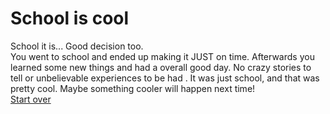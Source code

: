 # School is cool 
School it is... 
Good decision too.  
You went to school and ended up making it JUST on time. Afterwards you learned some new things and had a overall good day. No crazy stories to tell or unbelievable experiences to be had . It was just school, and that was pretty cool. 
Maybe something cooler will happen next time!  
[Start over](alley.md)